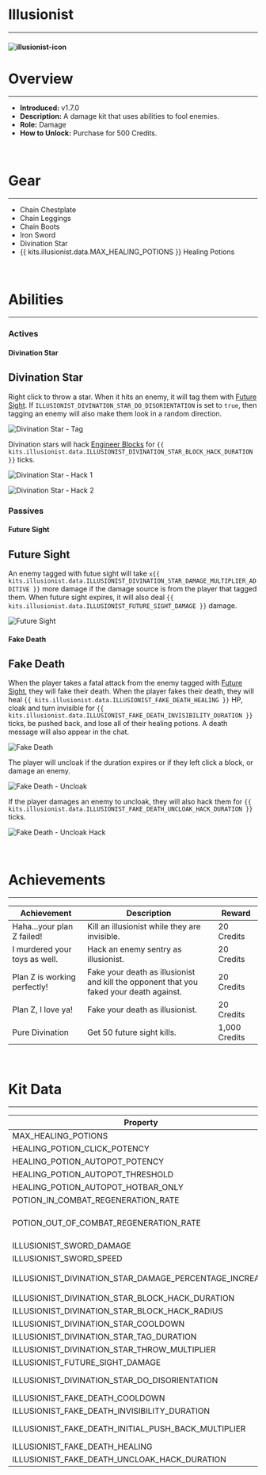# Illusionist

---

#### ![illusionist-icon](../assets/icons/kits/illusionist-icon.jpg)

# Overview

---

- **Introduced:** v1.7.0
- **Description:** A damage kit that uses abilities to fool enemies.
- **Role:** Damage
- **How to Unlock:** Purchase for 500 Credits.

<br />

# Gear

---

- Chain Chestplate
- Chain Leggings
- Chain Boots
- Iron Sword
- Divination Star
- {{ kits.illusionist.data.MAX_HEALING_POTIONS }} Healing Potions

<br />

# Abilities

---

### Actives

<!-- tabs:start -->

#### **Divination Star**

## Divination Star

Right click to throw a star. When it hits an enemy, it will tag them with [Future Sight](#future-sight). If `ILLUSIONIST_DIVINATION_STAR_DO_DISORIENTATION` is set to `true`, then tagging an enemy will also make them look in a random direction.

![Divination Star - Tag](../assets/kits/illusionist/Illusionist%20-%20Divination%20Star%20Tag.gif)

Divination stars will hack [Engineer Blocks](Engineer#sentries) for `{{ kits.illusionist.data.ILLUSIONIST_DIVINATION_STAR_BLOCK_HACK_DURATION }}` ticks.

![Divination Star - Hack 1](../assets/kits/illusionist/Illusionist%20-%20Divination%20Star%20Hack.gif)

![Divination Star - Hack 2](../assets/kits/illusionist/Illusionist%20-%20Divination%20Star%20Hack%202.gif)

<!-- tabs:end -->

### Passives

<!-- tabs:start -->

#### **Future Sight**

## Future Sight

An enemy tagged with futue sight will take `x{{ kits.illusionist.data.ILLUSIONIST_DIVINATION_STAR_DAMAGE_MULTIPLIER_ADDITIVE }}` more damage if the damage source is from the player that tagged them. When future sight expires, it will also deal `{{ kits.illusionist.data.ILLUSIONIST_FUTURE_SIGHT_DAMAGE }}` damage.

![Future Sight](../assets/kits/illusionist/Illusionist%20-%20Future%20Sight.gif)

#### **Fake Death**

## Fake Death

When the player takes a fatal attack from the enemy tagged with [Future Sight](#future-sight), they will fake their death. When the player fakes their death, they will heal `{{ kits.illusionist.data.ILLUSIONIST_FAKE_DEATH_HEALING }}` HP, cloak and turn invisible for `{{ kits.illusionist.data.ILLUSIONIST_FAKE_DEATH_INVISIBILITY_DURATION }}` ticks, be pushed back, and lose all of their healing potions. A death message will also appear in the chat.

![Fake Death](../assets/kits/illusionist/Illusionist%20-%20Fake%20Death.gif)

The player will uncloak if the duration expires or if they left click a block, or damage an enemy.

![Fake Death - Uncloak](../assets/kits/illusionist/Illusionist%20-%20Fake%20Death%20Unlock%20Hit%20Block.gif)

If the player damages an enemy to uncloak, they will also hack them for `{{ kits.illusionist.data.ILLUSIONIST_FAKE_DEATH_UNCLOAK_HACK_DURATION }}` ticks.

![Fake Death - Uncloak Hack](../assets/kits/illusionist/Illusionist%20-%20Fake%20Death%20Uncloak%20Hack.gif)

<!-- tabs:end -->
<br />

# Achievements

---

<!-- prettier-ignore -->
| Achievement | Description | Reward |
| ----------- | ----------- | ------ |
| Haha...your plan Z failed! | Kill an illusionist while they are invisible. | 20 Credits |
| I murdered your toys as well. | Hack an enemy sentry as illusionist. | 20 Credits |
| Plan Z is working perfectly! | Fake your death as illusionist and kill the opponent that you faked your death against. | 20 Credits |
| Plan Z, I love ya! | Fake your death as illusionist. | 20 Credits |
| Pure Divination | Get 50 future sight kills. | 1,000 Credits |

<br />

# Kit Data

---

<!-- prettier-ignore -->
| Property | Value | Description |
|----------|-------|-------------|
| MAX_HEALING_POTIONS | `{{ kits.illusionist.data.MAX_HEALING_POTIONS }}` | {{ kitDataSharedDescriptions.MAX_HEALING_POTIONS }} |
| HEALING_POTION_CLICK_POTENCY | `{{ kits._shared.data.HEALING_POTION_CLICK_POTENCY }}` | {{ kitDataSharedDescriptions.HEALING_POTION_CLICK_POTENCY }} |
| HEALING_POTION_AUTOPOT_POTENCY | `{{ kits._shared.data.HEALING_POTION_AUTOPOT_POTENCY }}` | {{ kitDataSharedDescriptions.HEALING_POTION_AUTOPOT_POTENCY }} |
| HEALING_POTION_AUTOPOT_THRESHOLD | `{{ kits._shared.data.HEALING_POTION_AUTOPOT_THRESHOLD }}` | {{ kitDataSharedDescriptions.HEALING_POTION_AUTOPOT_THRESHOLD }} |
| HEALING_POTION_AUTOPOT_HOTBAR_ONLY | `{{ kits._shared.data.HEALING_POTION_AUTOPOT_HOTBAR_ONLY }}` | {{ kitDataSharedDescriptions.HEALING_POTION_AUTOPOT_HOTBAR_ONLY }} |
| POTION_IN_COMBAT_REGENERATION_RATE | `{{ kits._shared.data.POTION_IN_COMBAT_REGENERATION_RATE }}` | {{ kitDataSharedDescriptions.POTION_IN_COMBAT_REGENERATION_RATE }} |
| POTION_OUT_OF_COMBAT_REGENERATION_RATE | `{{ kits._shared.data.POTION_OUT_OF_COMBAT_REGENERATION_RATE }}` | {{ kitDataSharedDescriptions.POTION_OUT_OF_COMBAT_REGENERATION_RATE }} |
| ILLUSIONIST_SWORD_DAMAGE | `{{ kits.illusionist.data.ILLUSIONIST_SWORD_DAMAGE }}` | The base damage of the sword. |
| ILLUSIONIST_SWORD_SPEED | `{{ kits.illusionist.data.ILLUSIONIST_SWORD_SPEED }}` | The base speed of the sword. |
| ILLUSIONIST_DIVINATION_STAR_DAMAGE_PERCENTAGE_INCREASE | `{{ kits.illusionist.data.ILLUSIONIST_DIVINATION_STAR_DAMAGE_PERCENTAGE_INCREASE }}` | The damage increase provided when an enemy is tagged with Future Sight. |
| ILLUSIONIST_DIVINATION_STAR_BLOCK_HACK_DURATION | `{{ kits.illusionist.data.ILLUSIONIST_DIVINATION_STAR_BLOCK_HACK_DURATION }}` | The duration, in ticks, that the Divination Star will hack Engineer Blocks by. |
| ILLUSIONIST_DIVINATION_STAR_BLOCK_HACK_RADIUS | `{{ kits.illusionist.data.ILLUSIONIST_DIVINATION_STAR_BLOCK_HACK_RADIUS }}` | The radius of the Divination Star hack. |
| ILLUSIONIST_DIVINATION_STAR_COOLDOWN | `{{ kits.illusionist.data.ILLUSIONIST_DIVINATION_STAR_COOLDOWN }}` | The cooldown, in ticks, of the Divination Star ability. |
| ILLUSIONIST_DIVINATION_STAR_TAG_DURATION | `{{ kits.illusionist.data.ILLUSIONIST_DIVINATION_STAR_TAG_DURATION }}` | The duration, in ticks, of the Future Sight tag. |
| ILLUSIONIST_DIVINATION_STAR_THROW_MULTIPLIER | `{{ kits.illusionist.data.ILLUSIONIST_DIVINATION_STAR_THROW_MULTIPLIER }}` | The throw multiplier of the Divination Star. |
| ILLUSIONIST_FUTURE_SIGHT_DAMAGE | `{{ kits.illusionist.data.ILLUSIONIST_FUTURE_SIGHT_DAMAGE }}` | The base damage of the Future Sight ability. |
| ILLUSIONIST_DIVINATION_STAR_DO_DISORIENTATION | `{{ kits.illusionist.data.ILLUSIONIST_DIVINATION_STAR_DO_DISORIENTATION }}` | Determine if the Divination Star should also cause the hit enemy to look in a random direction. |
| ILLUSIONIST_FAKE_DEATH_COOLDOWN | `{{ kits.illusionist.data.ILLUSIONIST_FAKE_DEATH_COOLDOWN }}` | The cooldown, in ticks, of the Fake Death ability. |
| ILLUSIONIST_FAKE_DEATH_INVISIBILITY_DURATION | `{{ kits.illusionist.data.ILLUSIONIST_FAKE_DEATH_INVISIBILITY_DURATION }}` | The duration, in ticks, of the Fake Death invisibility |
| ILLUSIONIST_FAKE_DEATH_INITIAL_PUSH_BACK_MULTIPLIER | `{{ kits.illusionist.data.ILLUSIONIST_FAKE_DEATH_INITIAL_PUSH_BACK_MULTIPLIER }}` | The multiplier of the knockback applied to the player when they fake their death. |
| ILLUSIONIST_FAKE_DEATH_HEALING | `{{ kits.illusionist.data.ILLUSIONIST_FAKE_DEATH_HEALING }}` | The healing given to the player when they fake their death. |
| ILLUSIONIST_FAKE_DEATH_UNCLOAK_HACK_DURATION | `{{ kits.illusionist.data.ILLUSIONIST_FAKE_DEATH_UNCLOAK_HACK_DURATION }}` | The duration, in ticks, of the uncloak hack. |
